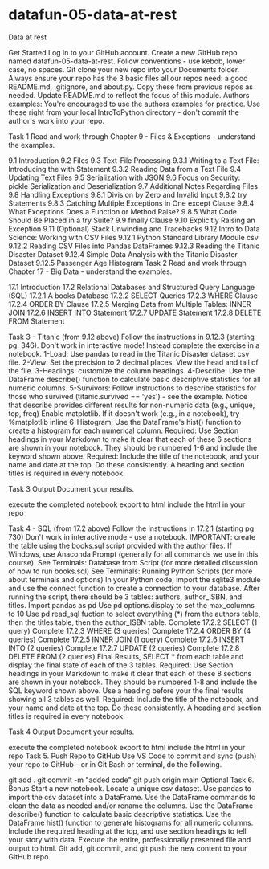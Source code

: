 # datafun-05-data-at-rest
Data at rest

Get Started
Log in to your GitHub account. 
Create a new GitHub repo named datafun-05-data-at-rest. Follow conventions - use kebob, lower case, no spaces. 
Git clone your new repo into your Documents folder. 
Always ensure your repo has the 3 basic files all our repos need:
a good README.md,
.gitignore, and
about.py. 
Copy these from previous repos as needed.
Update README.md to reflect the focus of this module. 
Authors examples: You're encouraged to use the authors examples for practice. Use these right from your local IntroToPython directory - don't commit the author's work into your repo. 

Task 1
Read and work through Chapter 9 - Files & Exceptions - understand the examples. 

9.1 Introduction
9.2 Files
9.3 Text-File Processing
9.3.1 Writing to a Text File: Introducing the with Statement
9.3.2 Reading Data from a Text File
9.4 Updating Text Files
9.5 Serialization with JSON
9.6 Focus on Security: pickle Serialization and Deserialization
9.7 Additional Notes Regarding Files
9.8 Handling Exceptions
9.8.1 Division by Zero and Invalid Input
9.8.2 try Statements
9.8.3 Catching Multiple Exceptions in One except Clause
9.8.4 What Exceptions Does a Function or Method Raise?
9.8.5 What Code Should Be Placed in a try Suite?
9.9 finally Clause
9.10 Explicitly Raising an Exception
9.11 (Optional) Stack Unwinding and Tracebacks
9.12 Intro to Data Science: Working with CSV Files
9.12.1 Python Standard Library Module csv
9.12.2 Reading CSV Files into Pandas DataFrames
9.12.3 Reading the Titanic Disaster Dataset
9.12.4 Simple Data Analysis with the Titanic Disaster Dataset
9.12.5 Passenger Age Histogram
Task 2
Read and work through Chapter 17 - Big Data - understand the examples. 

17.1 Introduction
17.2 Relational Databases and Structured Query Language (SQL)
17.2.1 A books Database
17.2.2 SELECT Queries
17.2.3 WHERE Clause
17.2.4 ORDER BY Clause
17.2.5 Merging Data from Multiple Tables: INNER JOIN
17.2.6 INSERT INTO Statement
17.2.7 UPDATE Statement
17.2.8 DELETE FROM Statement
 

Task 3 - Titanic (from 9.12 above)
Follow the instructions in 9.12.3 (starting pg. 346).
Don't work in interactive mode!
Instead complete the exercise in a notebook. 
1-Load: Use pandas to read in the Titanic Disaster dataset csv file.
2-View: Set the precision to 2 decimal places. View the head and tail of the file.
3-Headings: customize the column headings.
4-Describe: Use the DataFrame describe() function to calculate basic descriptive statistics for all numeric columns. 
5-Survivors: Follow instructions to describe statistics for those who survived (titanic.survived == 'yes') - see the example. 
Notice that describe provides different results for non-numeric data (e.g., unique, top, freq)
Enable matplotlib. If it doesn't work (e.g., in a notebook), try 
%matplotlib inline
6-Histogram: Use the DataFrame's hist() function to create a histogram for each numerical column.
Required: Use Section headings in your Markdown to make it clear that each of these 6 sections are shown in your notebook. They should be numbered 1-6 and include the keyword shown above.
Required: Include the title of the notebook, and your name and date at the top.
Do these consistently. A heading and section titles is required in every notebook. 
 

Task 3 Output
Document your results.

execute the completed notebook 
export to html
include the html in your repo
 

Task 4 - SQL (from 17.2 above)
Follow the instructions in 17.2.1 (starting pg 730) 
Don't work in interactive mode - use a notebook.
IMPORTANT: create the table using the books.sql script provided with the author files. 
If Windows, use Anaconda Prompt (generally for all commands we use in this course).
See Terminals: Database from Script (for more detailed discussion of how to run books.sql)
See Terminals: Running Python Scripts (for more about terminals and options)
In your Python code, import the sqlite3 module and use the connect function to create a connection to your database.
After running the script, there should be 3 tables: authors, author_ISBN, and titles. 
Import pandas as pd
Use pd options.display to set the max_columns to 10
Use pd read_sql fuction to select everything (*) from the authors table, then the titles table, then the author_ISBN table.
Complete 17.2.2 SELECT (1 query)
Complete 17.2.3 WHERE (3 queries)
Complete 17.2.4 ORDER BY (4 queries)
Complete 17.2.5 INNER JOIN (1 query)
Complete 17.2.6 INSERT INTO (2 queries)
Complete 17.2.7 UPDATE (2 queries)
Complete 17.2.8 DELETE FROM (2 queries)
Final Results, SELECT * from each table and display the final state of each of the 3 tables.
Required: Use Section headings in your Markdown to make it clear that each of these 8 sections are shown in your notebook. They should be numbered 1-8 and include the SQL keyword shown above. Use a heading before your the final results showing all 3 tables as well. 
Required: Include the title of the notebook, and your name and date at the top.
Do these consistently. A heading and section titles is required in every notebook. 
 

Task 4 Output
Document your results.

execute the completed notebook 
export to html
include the html in your repo
Task 5. Push Repo to GitHub
Use VS Code to commit and sync (push) your repo to GitHub - or in Git Bash or terminal, do the following. 

git add .
git commit -m "added code"
git push origin main
Optional Task 6. Bonus
Start a new notebook.
Locate a unique csv dataset. 
Use pandas to import the csv dataset into a DataFrame.
Use the DataFrame commands to clean the data as needed and/or rename the columns.
Use the DataFrame describe() function to calculate basic descriptive statistics. 
Use the DataFrame hist() function to generate histograms for all numeric columns. 
Include the required heading at the top, and use section headings to tell your story with data. 
Execute the entire, professionally presented file and output to html. 
Git add, git commit, and git push the new content to your GitHub repo. 